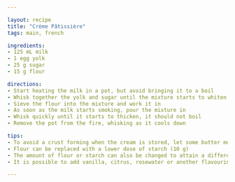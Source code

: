 ```yaml
---

layout: recipe
title: "Crème Pâtissière"
tags: main, french

ingredients:
- 125 mL milk
- 1 egg yolk
- 25 g sugar
- 15 g flour

directions:
- Start heating the milk in a pot, but avoid bringing it to a boil
- Whisk together the yolk and sugar until the mixture starts to whiten
- Sieve the flour into the mixture and work it in
- As soon as the milk starts smoking, pour the mixture in
- Whisk quickly until it starts to thicken, it should not boil
- Remove the pot from the fire, whisking as it cools down

tips:
- To avoid a crust forming when the cream is stored, let some butter melt onto the surface before it cools down completely
- Flour can be replaced with a lower dose of starch (10 g)
- The amount of flour or starch can also be changed to attain a different thickness
- It is possible to add vanilla, citrus, rosewater or another flavouring when heating up the milk

---
```

